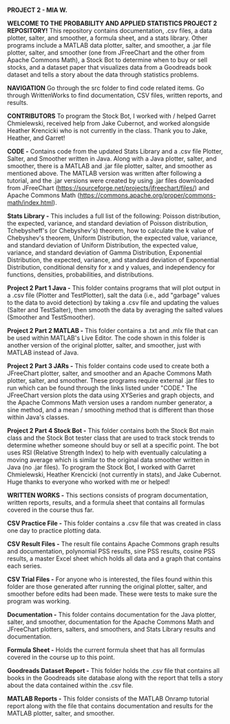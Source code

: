 **PROJECT 2 - MIA W.**

**WELCOME TO THE PROBABILITY AND APPLIED STATISTICS PROJECT 2 REPOSITORY!**
This repository contains documentation, .csv files, a data plotter, salter, and smoother, a formula sheet, and a stats library. Other programs include a MATLAB
data plotter, salter, and smoother, a .jar file plotter, salter, and smoother (one from JFreeChart and the other from Apache Commons Math), a Stock Bot to determine
when to buy or sell stocks, and a dataset paper that visualizes data from a Goodreads book dataset and tells a story about the data through statistics problems.

**NAVIGATION** Go through the src folder to find code related items. Go through WrittenWorks to find documentation, CSV files, written reports, and results.

**CONTRIBUTORS** To program the Stock Bot, I worked with / helped Garret Chmielewski, received help from Jake Cubernot, and worked alongside Heather Krencicki who
is not currently in the class. Thank you to Jake, Heather, and Garret!

**CODE -**
Contains code from the updated Stats Library and a .csv file Plotter, Salter, and Smoother written in Java. Along with a Java plotter, salter, and smoother,
there is a MATLAB and .jar file plotter, salter, and smoother as mentioned above. The MATLAB version was written after following a tutorial, and the .jar versions were created by using .jar files downloaded from JFreeChart (https://sourceforge.net/projects/jfreechart/files/) and Apache Commons Math (https://commons.apache.org/proper/commons-math/index.html).

**Stats Library -** This includes a full list of the following:
Poisson distribution, the expected, variance, and standard deviation of Poisson distribution, Tchebysheff's (or Chebyshev's) theorem, how to calculate the k
value of Chebyshev's theorem, Uniform Distribution, the expected value, variance, and standard deviation of Uniform Distribution, the expected value, variance, and
standard deviation of Gamma Distribution, Exponential Distribution, the expected, variance, and standard deviation of Exponential Distribution, conditional density for
x and y values, and independency for functions, densities, probabilities, and distributions.

**Project 2 Part 1 Java -** This folder contains programs that will plot output in a .csv file (Plotter and TestPlotter),
salt the data (i.e., add "garbage" values to the data to avoid detection) by taking a .csv file and updating the values
(Salter and TestSalter), then smooth the data by averaging the salted values (Smoother and TestSmoother).

**Project 2 Part 2 MATLAB -** This folder contains a .txt and .mlx file that can be used within MATLAB's Live Editor. The code shown in this
folder is another version of the original plotter, salter, and smoother, just with MATLAB instead of Java.

**Project 2 Part 3 JARs -** This folder contains code used to create both a JFreeChart plotter, salter, and smoother and an Apache Commons Math plotter, salter, and
smoother. These programs require external .jar files to run which can be found through the links listed under "CODE." The JFreeChart version plots the data using
XYSeries and graph objects, and the Apache Commons Math version uses a random number generator, a sine method, and a mean / smoothing method that is different
than those within Java's classes.

**Project 2 Part 4 Stock Bot -** This folder contains both the Stock Bot main class and the Stock Bot tester class that are used to track stock trends to determine whether
someone should buy or sell at a specific point. The bot uses RSI (Relative Strength Index) to help with eventually calculating a moving average which is similar
to the original data smoother written in Java (no .jar files). To program the Stock Bot, I worked with Garret Chmielewski, Heather Krencicki (not currently in stats), and
Jake Cubernot. Huge thanks to everyone who worked with me or helped!


**WRITTEN WORKS -**
This sections consists of program documentation, written reports, results, and a formula sheet that contains all formulas covered in the course thus far.

**CSV Practice File -** This folder contains a .csv file that was created in class one day to practice plotting data.

**CSV Result Files -** The result file contains Apache Commons graph results and documentation, polynomial PSS results, sine PSS results, cosine PSS results, a master
Excel sheet which holds all data and a graph that contains each series.

**CSV Trial Files -** For anyone who is interested, the files found within this folder are those generated after running the original plotter, salter, and smoother
before edits had been made. These were tests to make sure the program was working.

**Documentation -** This folder contains documentation for the Java plotter, salter, and smoother, documentation for the Apache Commons Math and JFreeChart plotters, 
salters, and smoothers, and Stats Library results and documentation.

**Formula Sheet -** Holds the current formula sheet that has all formulas covered in the course up to this point.

**Goodreads Dataset Report -** This folder holds the .csv file that contains all books in the Goodreads site database along with the report that tells a story about
the data contained within the .csv file.

**MATLAB Reports -** This folder consists of the MATLAB Onramp tutorial report along with the file that contains documentation and results for the MATLAB 
plotter, salter, and smoother.
